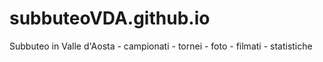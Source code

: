 # subbuteoVDA.github.io
Subbuteo in Valle d'Aosta - campionati - tornei - foto - filmati - statistiche
